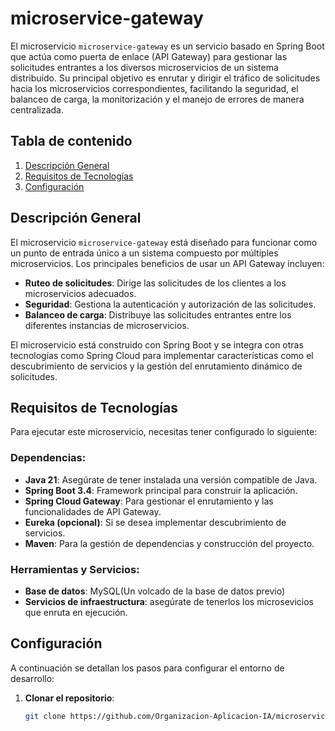 # microservice-gateway

El microservicio `microservice-gateway` es un servicio basado en Spring Boot que actúa como puerta de enlace (API Gateway) para gestionar las solicitudes entrantes a los diversos microservicios de un sistema distribuido. Su principal objetivo es enrutar y dirigir el tráfico de solicitudes hacia los microservicios correspondientes, facilitando la seguridad, el balanceo de carga, la monitorización y el manejo de errores de manera centralizada.

## Tabla de contenido
1. [Descripción General](#descripción-general)
2. [Requisitos de Tecnologías](#requisitos-de-tecnologías)
3. [Configuración](#configuración)

## Descripción General

El microservicio `microservice-gateway` está diseñado para funcionar como un punto de entrada único a un sistema compuesto por múltiples microservicios. Los principales beneficios de usar un API Gateway incluyen:

- **Ruteo de solicitudes**: Dirige las solicitudes de los clientes a los microservicios adecuados.
- **Seguridad**: Gestiona la autenticación y autorización de las solicitudes.
- **Balanceo de carga**: Distribuye las solicitudes entrantes entre los diferentes instancias de microservicios.

El microservicio está construido con Spring Boot y se integra con otras tecnologías como Spring Cloud para implementar características como el descubrimiento de servicios y la gestión del enrutamiento dinámico de solicitudes.

## Requisitos de Tecnologías

Para ejecutar este microservicio, necesitas tener configurado lo siguiente:

### Dependencias:
- **Java 21**: Asegúrate de tener instalada una versión compatible de Java.
- **Spring Boot 3.4**: Framework principal para construir la aplicación.
- **Spring Cloud Gateway**: Para gestionar el enrutamiento y las funcionalidades de API Gateway.
- **Eureka (opcional)**: Si se desea implementar descubrimiento de servicios.
- **Maven**: Para la gestión de dependencias y construcción del proyecto.

### Herramientas y Servicios:
- **Base de datos**: MySQL(Un volcado de la base de datos previo)
- **Servicios de infraestructura**: asegúrate de tenerlos los microsevicios que enruta en ejecución.

## Configuración

A continuación se detallan los pasos para configurar el entorno de desarrollo:

1. **Clonar el repositorio**:
   ```bash
   git clone https://github.com/Organizacion-Aplicacion-IA/microservicioGateway.git
